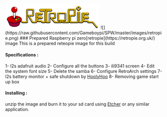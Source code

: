 <img src="images/retropie.png" width="60%">
![](https://raw.githubusercontent.com/Gameboypi/SPW/master/images/retropie.png)
### Prepared Raspberry pi zero[retropie](https://retropie.org.uk/) image
This is a prepared reteopie image for this build
 
#### Specifications :
1- I2s adafruit audio
2- Configure all the buttons
3- ili9341 screen
4- Edit the system font size 
5- Delete the samba 
6- Configure RetroArch settings
7- I2s battery monitor + safe shutdown by [HoolyHoo](https://github.com/HoolyHoo/Mintybatterymonitor)
8- Removing game start up box

#### Installing :
unzip the image and burn it to your sd card using [Etcher](https://etcher.io/) or any similar application.